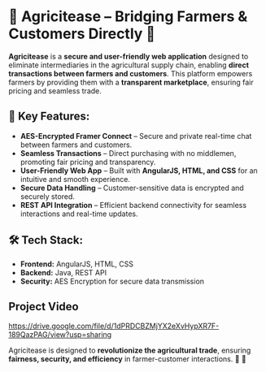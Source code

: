 # 🌿 Agricitease – Bridging Farmers & Customers Directly 🚜  

**Agricitease** is a **secure and user-friendly web application** designed to eliminate intermediaries in the agricultural supply chain, enabling **direct transactions between farmers and customers**. This platform empowers farmers by providing them with a **transparent marketplace**, ensuring fair pricing and seamless trade.  

## 🔐 Key Features:  
- **AES-Encrypted Framer Connect** – Secure and private real-time chat between farmers and customers.  
- **Seamless Transactions** – Direct purchasing with no middlemen, promoting fair pricing and transparency.  
- **User-Friendly Web App** – Built with **AngularJS, HTML, and CSS** for an intuitive and smooth experience.  
- **Secure Data Handling** – Customer-sensitive data is encrypted and securely stored.  
- **REST API Integration** – Efficient backend connectivity for seamless interactions and real-time updates.  

## 🛠️ Tech Stack:  
- **Frontend:** AngularJS, HTML, CSS  
- **Backend:** Java, REST API  
- **Security:** AES Encryption for secure data transmission

## Project Video
https://drive.google.com/file/d/1dPRDCBZMjYX2eXvHypXR7F-189QazPAG/view?usp=sharing

Agricitease is designed to **revolutionize the agricultural trade**, ensuring **fairness, security, and efficiency** in farmer-customer interactions. 🚀 🌱
